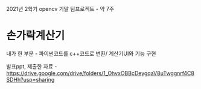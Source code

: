 2021년 2학기 opencv 기말 팀프로젝트 - 약 7주

손가락계산기
=====

내가 한 부분 - 파이썬코드를 c++코드로 변환/ 계산기UI와 기능 구현

발표ppt, 제출한 자료 - https://drive.google.com/drive/folders/1_OhvxOBBcDeygqaV8uTwggnrf4C8SDHh?usp=sharing
